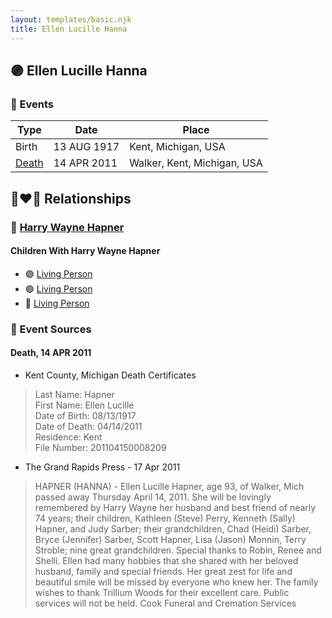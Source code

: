 ```yaml
---
layout: templates/basic.njk
title: Ellen Lucille Hanna
---
```

## 🟣 Ellen Lucille Hanna

### 📆 Events

Type | Date | Place
------ | ------ | ------
Birth | 13 AUG 1917 | Kent, Michigan, USA
[Death](#event-1) | 14 APR 2011 | Walker, Kent, Michigan, USA

## 👩‍❤️‍👨 Relationships

### 🔵 [Harry Wayne Hapner](/people/9/97595740)

#### Children With Harry Wayne Hapner
* 🟣 [Living Person](/people/6/61459971)
* 🟣 [Living Person](/people/2/28777806)
* 🔵 [Living Person](/people/9/94321954)
### 📰 Event Sources

#### <a id="event-1"></a> Death, 14 APR 2011
* Kent County, Michigan Death Certificates
>   
  > Last Name: Hapner  
  > First Name: Ellen Lucille  
  > Date of Birth: 08/13/1917  
  > Date of Death: 04/14/2011  
  > Residence: Kent  
  > File Number: 201104150008209
* The Grand Rapids Press  - 17 Apr 2011
>   
  > HAPNER (HANNA) - Ellen Lucille Hapner, age 93, of Walker, Mich passed away Thursday April 14, 2011. She will be lovingly remembered by Harry Wayne her husband and best friend of nearly 74 years; their children, Kathleen (Steve) Perry, Kenneth (Sally) Hapner, and Judy Sarber; their grandchildren, Chad (Heidi) Sarber, Bryce (Jennifer) Sarber, Scott Hapner, Lisa (Jason) Monnin, Terry Stroble; nine great grandchildren. Special thanks to Robin, Renee and Shelli. Ellen had many hobbies that she shared with her beloved husband, family and special friends. Her great zest for life and beautiful smile will be missed by everyone who knew her. The family wishes to thank Trillium Woods for their excellent care. Public services will not be held. Cook Funeral and Cremation Services